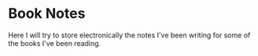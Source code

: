 # Book Notes

Here I will try to store electronically the notes I've been writing for some of the books I've been reading.
